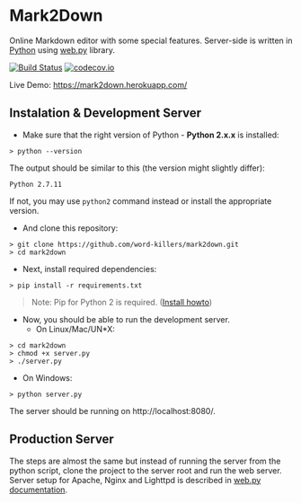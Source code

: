 # Mark2Down
Online Markdown editor with some special features. Server-side is written in [Python](http://python.org/) using [web.py](http://webpy.org) library.

[![Build Status](https://travis-ci.org/word-killers/mark2down.svg?branch=master)](https://travis-ci.org/word-killers/mark2down)
[![codecov.io](https://codecov.io/github/word-killers/mark2down/coverage.svg?branch=master)](https://codecov.io/github/word-killers/mark2down?branch=master)

Live Demo: https://mark2down.herokuapp.com/

## Instalation & Development Server
- Make sure that the right version of Python - __Python 2.x.x__ is installed:
```
> python --version
```
The output should be similar to this (the version might slightly differ):
```
Python 2.7.11
```

If not, you may use `python2` command instead or install the appropriate version.

- And clone this repository:
```
> git clone https://github.com/word-killers/mark2down.git
> cd mark2down
```

- Next, install required dependencies:

```
> pip install -r requirements.txt
```
> Note: Pip for Python 2 is required. ([Install howto](https://pip.pypa.io/en/stable/installing/))

- Now, you should be able to run the development server.
  - On Linux/Mac/UN*X:

```
> cd mark2down
> chmod +x server.py
> ./server.py
```

  - On Windows:
```
> python server.py
```

The server should be running on http://localhost:8080/.

## Production Server
The steps are almost the same but instead of running the server from the python script, clone the project to the server root and run the web server. Server setup for Apache, Nginx and Lighttpd is described in [web.py 
documentation](http://webpy.org/install#prod).
